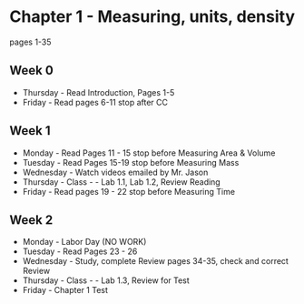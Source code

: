 # Chapter 1 - Measuring, units, density
pages 1-35

## Week 0
- Thursday - Read Introduction, Pages 1-5
- Friday - Read pages 6-11 stop after CC

## Week 1
- Monday - Read Pages 11 - 15 stop before Measuring Area & Volume
- Tuesday - Read Pages 15-19 stop before Measuring Mass
- Wednesday - Watch videos emailed by Mr. Jason
- Thursday - Class - - Lab 1.1, Lab 1.2, Review Reading
- Friday - Read pages 19 - 22 stop before Measuring Time

## Week 2
- Monday - Labor Day (NO WORK)
- Tuesday - Read Pages 23 - 26
- Wednesday - Study, complete Review pages 34-35, check and correct Review	
- Thursday - Class - - Lab 1.3, Review for Test	
- Friday - Chapter 1 Test 
